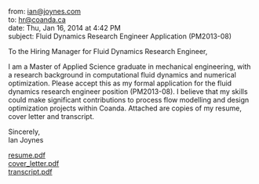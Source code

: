 from: <ian@joynes.com>  
to: <hr@coanda.ca>  
date: Thu, Jan 16, 2014 at 4:42 PM  
subject: Fluid Dynamics Research Engineer Application (PM2013-08)  

To the Hiring Manager for Fluid Dynamics Research Engineer,

I am a Master of Applied Science graduate in mechanical engineering, with a research background in computational fluid dynamics and numerical optimization.  Please accept this as my formal application for the fluid dynamics research engineer position (PM2013-08).  I believe that my skills  could make significant contributions to process flow modelling and design optimization projects within Coanda. Attached are copies of my resume, cover letter and transcript.

Sincerely,  
Ian Joynes

[resume.pdf](https://github.com/ijoynes/job_applications/coanda_fluid_dynamics_research_engineer/resume.pdf)  
[cover_letter.pdf](https://github.com/ijoynes/job_applications/coanda_fluid_dynamics_research_engineer/cover_letter.pdf)  
[transcript.pdf](https://github.com/ijoynes/job_applications/transcript_2014-01-07.pdf)  